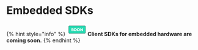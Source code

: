 # Embedded SDKs

{% hint style="info" %}
<img src="../.gitbook/assets/image (7) (2).png" alt="" data-size="original">**Client SDKs for embedded hardware are coming soon.**
{% endhint %}
